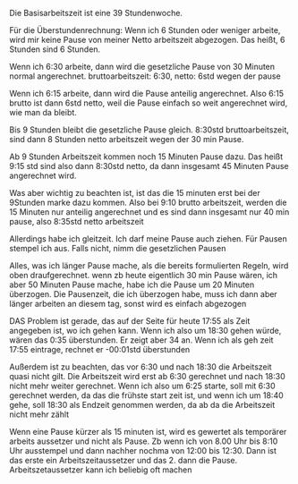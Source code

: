 Die Basisarbeitszeit ist eine 39 Stundenwoche. 

Für die Überstundenrechnung:
Wenn ich 6 Stunden oder weniger arbeite, wird mir keine Pause von meiner Netto arbeitszeit abgezogen. Das heißt, 6 Stunden sind 6 Stunden.

Wenn ich 6:30 arbeite, dann wird die gesetzliche Pause von 30 Minuten normal angerechnet. bruttoarbeitszeit: 6:30, netto: 6std wegen der pause

Wenn ich 6:15 arbeite, dann wird die Pause anteilig angerechnet. Also 6:15 brutto ist dann 6std netto, weil die Pause einfach so weit angerechnet wird, wie man da bleibt.

Bis 9 Stunden bleibt die gesetzliche Pause gleich. 8:30std bruttoarbeitszeit, sind dann 8 Stunden netto arbeitszeit wegen der 30 min Pause.

Ab 9 Stunden Arbeitszeit kommen noch 15 Minuten Pause dazu. Das heißt 9:15 std sind also dann 8:30std netto, da dann insgesamt 45 Minuten Pause angerechnet wird.

Was aber wichtig zu beachten ist, ist das die 15 minuten erst bei der 9Stunden marke dazu kommen. Also bei 9:10 brutto arbeitszeit, werden die 15 Minuten nur anteilig angerechnet und es sind dann insgesamt nur 40 min pause, also 8:35std netto arbeitszeit


Allerdings habe ich gleitzeit. Ich darf meine Pause auch ziehen. Für Pausen stempel ich aus. Falls nicht, nimm die gesetzlichen Pausen

Alles, was ich länger Pause mache, als die bereits formulierten Regeln, wird oben draufgerechnet. wenn zb heute eigentlich 30 min Pause wären, ich aber 50 Minuten Pause mache, habe ich die Pause um 20 Minuten überzogen. Die Pausenzeit, die ich überzogen habe, muss ich dann aber länger arbeiten an diesem tag, sonst wird es einfach abgezogen

DAS Problem ist gerade, das auf der Seite für heute 17:55 als Zeit angegeben ist, wo ich gehen kann. Wenn ich also um 18:30 gehen würde, wären das 0:35 überstunden. Er zeigt aber 34 an. Wenn ich als geh zeit 17:55 eintrage, rechnet er -00:01std überstunden

Außerdem ist zu beachten, das vor 6:30 und nach 18:30 die Arbeitszeit quasi nicht gilt. Die Arbeitszeit wird erst ab 6:30 gerechnet und nach 18:30 nicht mehr weiter gerechnet. Wenn ich also um 6:25 starte, soll mit 6:30 gerechnet werden, da das die frühste start zeit ist, und wenn ich um 18:40 gehe, soll 18:30 als Endzeit genommen werden, da ab da die Arbeitszeit nicht mehr zählt

Wenn eine Pause kürzer als 15 minuten ist, wird es gewertet als temporärer arbeits aussetzer und nicht als Pause. Zb wenn ich von 8.00 Uhr bis 8:10 Uhr ausstempel und dann nachher nochma von 12:00 bis 12:30. Dann ist das erste ein Arbeitszeitaussetzer und das 2. dann die Pause. Arbeitszetaussetzer kann ich beliebig oft machen